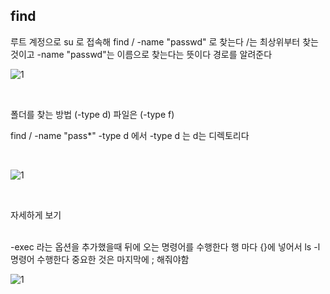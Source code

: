 
## find

루트 계정으로 su 로 접속해
find / -name "passwd" 로 찾는다
/는 최상위부터 찾는것이고 -name "passwd"는 이름으로 찾는다는 뜻이다
경로를 알려준다 

![1](https://github.com/fxzz/CentOS/assets/3148006/0b2a7db5-f0d7-4125-a9db-090b3345c8a2)



<br>

폴더를 찾는 방법 (-type d) 파일은 (-type f)


find / -name "pass*" -type d 에서 -type d 는 d는 디렉토리다

<br>

![1](https://github.com/fxzz/CentOS/assets/3148006/1d58c0cc-343a-4957-adbf-85cf87c22549)

<br>

자세하게 보기

<br>
-exec 라는 옵션을 추가했을때 뒤에 오는 명령어를 수행한다 행 마다 {}에 넣어서 ls -l 명령어 수행한다
중요한 것은 마지막에 ; 해줘야함

![1](https://github.com/fxzz/CentOS/assets/3148006/da6edc14-0c1a-4848-85b1-962b40642d91)
